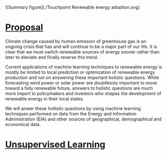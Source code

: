 ![Summary figure](./Touchpoint Renewable energy adoption.svg)

# [Proposal](./proposal.md)

Climate change caused by human emission of greenhouse gas is an ongoing crisis that has and will continue to be a major part of our life. It is clear that we must switch renewable sources of energy sooner rather than later to eleviate and finally reverse this trend.

Current applications of machine learning techniques to renewable energy is mostly be limited to local prediction or optimization of renewable energy production and not on answering these important holistic questions. While forecasting wind power or solar power are doubtlessly important to move toward a fully renewable future, answers to holistic questions are much more import to policymakers and investors who shapes the development of renewable energy in their local states.

We will anwer these hollistic questions by using machine learning techniques performed on data from the Energy and Information Administration (EIA) and other sources of geographical, demographical and economical data.

# [Unsupervised Learning](./unsupervised.md)